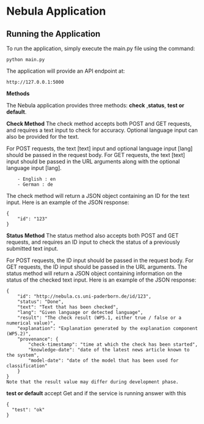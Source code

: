 # Nebula Application
## Running the Application
To run the application, simply execute the main.py file using the command:
```
python main.py
```

The application will provide an API endpoint at:

```
http://127.0.0.1:5000
```

__Methods__

The Nebula application provides three methods: **check** ,**status**, **test or default**.

**Check Method**
The check method accepts both POST and GET requests, and requires a text input to check for accuracy. Optional language input can also be provided for the text.

For POST requests, the text [text] input and optional language input [lang] should be passed in the request body.
For GET requests, the  text [text] input should be passed in the URL arguments along with the optional language input [lang].

```
    - English : en
    - German : de
```
The check method will return a JSON object containing an ID for the text input. Here is an example of the JSON response:

```
{
    "id": "123"
}
```

**Status Method**
The status method also accepts both POST and GET requests, and requires an ID input to check the status of a previously submitted text input.

For POST requests, the ID input should be passed in the request body.
For GET requests, the ID input should be passed in the URL arguments.
The status method will return a JSON object containing information on the status of the checked text input. Here is an example of the JSON response:

```
{
    "id": "http://nebula.cs.uni-paderborn.de/id/123",
    "status": "Done",
    "text": "Text that has been checked",
    "lang": "Given language or detected language",
    "result": "The check result (WP5.1, either true / false or a numerical value)",
    "explanation": "Explanation generated by the explanation component (WP5.2)",
    "provenance": {
        "check-timestamp": "time at which the check has been started",
        "knowledge-date": "date of the latest news article known to the system",
        "model-date": "date of the model that has been used for classification"
    }
}
Note that the result value may differ during development phase.
```

**test or default**
accept Get and if the service is running answer with this
```
{
  "test": "ok"
}
```